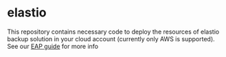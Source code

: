 [eap-guide]: https://eapguide.elastio.dev
# elastio

This repository contains necessary code to deploy the resources of elastio backup solution in your cloud account (currently only AWS is supported).
See our [EAP guide](https://eapguide.elastio.dev) for more info
